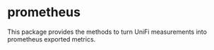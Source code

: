 # prometheus

This package provides the methods to turn UniFi measurements into prometheus
exported metrics.
